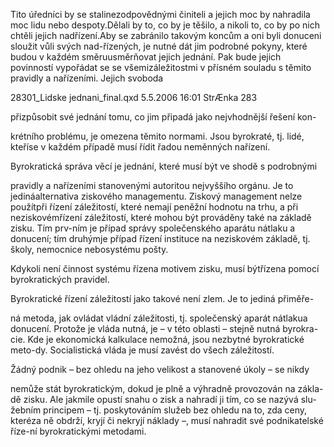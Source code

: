 
Tito úředníci by se stalinezodpovědnými činiteli a jejich moc by nahradila moc lidu nebo despoty.Dělali by to, co by je těšilo, a nikoli to, co by po nich chtěli jejich nadřízení.Aby se zabránilo takovým koncům a oni byli donuceni sloužit vůli svých nad-řízených, je nutné dát jim podrobné pokyny, které budou v každém směruusměrňovat jejich jednání. Pak bude jejich povinností vypořádat se se všemizáležitostmi v přísném souladu s těmito pravidly a nařízeními. Jejich svoboda

28301_Lidske jednani_final.qxd 5.5.2006 16:01 StrÆnka 283

přizpůsobit své jednání tomu, co jim připadá jako nejvhodnější řešení kon-

krétního problému, je omezena těmito normami. Jsou byrokraté, tj. lidé, kteříse v každém případě musí řídit řadou neměnných nařízení.

Byrokratická správa věcí je jednání, které musí být ve shodě s podrobnými

pravidly a nařízeními stanovenými autoritou nejvyššího orgánu. Je to jedináalternativa ziskového managementu. Ziskový management nelze použítpři řízení záležitostí, které nemají peněžní hodnotu na trhu, a při neziskovémřízení záležitostí, které mohou být prováděny také na základě zisku. Tím prv-ním je případ správy společenského aparátu nátlaku a donucení; tím druhýmje případ řízení instituce na neziskovém základě, tj. školy, nemocnice nebosystému pošty.

Kdykoli není činnost systému řízena motivem zisku, musí býtřízena pomocí byrokratických pravidel.

Byrokratické řízení záležitostí jako takové není zlem. Je to jediná přiměře-

ná metoda, jak ovládat vládní záležitosti, tj. společenský aparát nátlakua donucení. Protože je vláda nutná, je – v této oblasti – stejně nutná byrokra-cie. Kde je ekonomická kalkulace nemožná, jsou nezbytné byrokratické meto-dy. Socialistická vláda je musí zavést do všech záležitostí.

Žádný podnik – bez ohledu na jeho velikost a stanovené úkoly – se nikdy

nemůže stát byrokratickým, dokud je plně a výhradně provozován na zákla-dě zisku. Ale jakmile opustí snahu o zisk a nahradí ji tím, co se nazývá slu-žebním principem – tj. poskytováním služeb bez ohledu na to, zda ceny, kteréza ně obdrží, kryjí či nekryjí náklady –, musí nahradit své podnikatelské říze-ní byrokratickými metodami.
